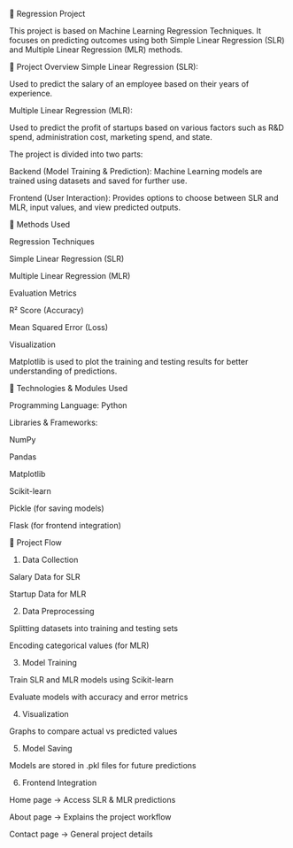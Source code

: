 📌 Regression Project

This project is based on Machine Learning Regression Techniques. It focuses on predicting outcomes using both Simple Linear Regression (SLR) and Multiple Linear Regression (MLR) methods.

🔹 Project Overview
Simple Linear Regression (SLR):

Used to predict the salary of an employee based on their years of experience.

Multiple Linear Regression (MLR):

Used to predict the profit of startups based on various factors such as R&D spend, administration cost, marketing spend, and state.

The project is divided into two parts:

Backend (Model Training & Prediction): Machine Learning models are trained using datasets and saved for further use.

Frontend (User Interaction): Provides options to choose between SLR and MLR, input values, and view predicted outputs.

🔹 Methods Used

Regression Techniques

Simple Linear Regression (SLR)

Multiple Linear Regression (MLR)

Evaluation Metrics

R² Score (Accuracy)

Mean Squared Error (Loss)

Visualization

Matplotlib is used to plot the training and testing results for better understanding of predictions.

🔹 Technologies & Modules Used

Programming Language: Python

Libraries & Frameworks:

NumPy

Pandas

Matplotlib

Scikit-learn

Pickle (for saving models)

Flask (for frontend integration)

🔹 Project Flow
1. Data Collection

Salary Data for SLR

Startup Data for MLR

2. Data Preprocessing

Splitting datasets into training and testing sets

Encoding categorical values (for MLR)

3. Model Training

Train SLR and MLR models using Scikit-learn

Evaluate models with accuracy and error metrics

4. Visualization

Graphs to compare actual vs predicted values

5. Model Saving

Models are stored in .pkl files for future predictions

6. Frontend Integration

Home page → Access SLR & MLR predictions

About page → Explains the project workflow

Contact page → General project details
